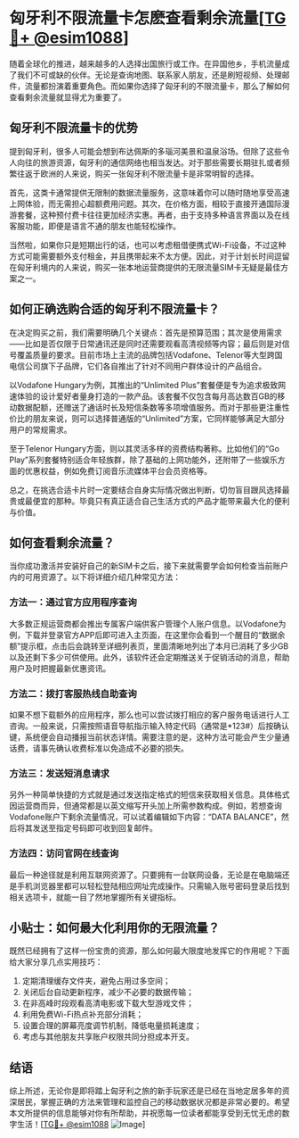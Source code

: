 # 匈牙利不限流量卡怎麽查看剩余流量[[TG💪+ @esim1088](https://t.me/s/esim1088)]

随着全球化的推进，越来越多的人选择出国旅行或工作。在异国他乡，手机流量成了我们不可或缺的伙伴。无论是查询地图、联系家人朋友，还是刷短视频、处理邮件，流量都扮演着重要角色。而如果你选择了匈牙利的不限流量卡，那么了解如何查看剩余流量就显得尤为重要了。

## 匈牙利不限流量卡的优势

提到匈牙利，很多人可能会想到布达佩斯的多瑙河美景和温泉浴场。但除了这些令人向往的旅游资源，匈牙利的通信网络也相当发达。对于那些需要长期驻扎或者频繁往返于欧洲的人来说，购买一张匈牙利不限流量卡是非常明智的选择。

首先，这类卡通常提供无限制的数据流量服务，这意味着你可以随时随地享受高速上网体验，而无需担心超额费用问题。其次，在价格方面，相较于直接开通国际漫游套餐，这种预付费卡往往更加经济实惠。再者，由于支持多种语言界面以及在线客服功能，即便是语言不通的朋友也能轻松操作。

当然啦，如果你只是短期出行的话，也可以考虑租借便携式Wi-Fi设备，不过这种方式可能需要额外支付租金，并且携带起来不太方便。因此，对于计划长时间逗留在匈牙利境内的人来说，购买一张本地运营商提供的无限流量SIM卡无疑是最佳方案之一。

## 如何正确选购合适的匈牙利不限流量卡？

在决定购买之前，我们需要明确几个关键点：首先是预算范围；其次是使用需求——比如是否仅限于日常通讯还是同时还需要观看高清视频等内容；最后则是对信号覆盖质量的要求。目前市场上主流的品牌包括Vodafone、Telenor等大型跨国电信公司旗下子品牌，它们各自推出了针对不同用户群体设计的产品组合。

以Vodafone Hungary为例，其推出的“Unlimited Plus”套餐便是专为追求极致网速体验的设计爱好者量身打造的一款产品。该套餐不仅包含每月高达数百GB的移动数据配额，还赠送了通话时长及短信条数等多项增值服务。而对于那些更注重性价比的朋友来说，则可以选择普通版的“Unlimited”方案，它同样能够满足大部分用户的常规需求。

至于Telenor Hungary方面，则以其灵活多样的资费结构著称。比如他们的“Go Play”系列套餐特别适合年轻族群，除了基础的上网功能外，还附带了一些娱乐方面的优惠权益，例如免费订阅音乐流媒体平台会员资格等。

总之，在挑选合适卡片时一定要结合自身实际情况做出判断，切勿盲目跟风选择最贵或最便宜的那种。毕竟只有真正适合自己生活方式的产品才能带来最大化的便利与价值。

## 如何查看剩余流量？

当你成功激活并安装好自己的新SIM卡之后，接下来就需要学会如何检查当前账户内的可用资源了。以下将详细介绍几种常见方法：

### 方法一：通过官方应用程序查询

大多数正规运营商都会推出专属客户端供客户管理个人账户信息。以Vodafone为例，下载并登录官方APP后即可进入主页面，在这里你会看到一个醒目的“数据余额”提示框，点击后会跳转至详细列表页，里面清晰地列出了本月已消耗了多少GB以及还剩下多少可供使用。此外，该软件还会定期推送关于促销活动的消息，帮助用户及时把握最新优惠资讯。

### 方法二：拨打客服热线自助查询

如果不想下载额外的应用程序，那么也可以尝试拨打相应的客户服务电话进行人工咨询。一般来说，只需按照语音导航指示输入特定代码（通常是*123#）后按确认键，系统便会自动播报当前状态详情。需要注意的是，这种方法可能会产生少量通话费，请事先确认收费标准以免造成不必要的损失。

### 方法三：发送短消息请求

另外一种简单快捷的方式就是通过发送指定格式的短信来获取相关信息。具体格式因运营商而异，但通常都是以英文缩写开头加上所需参数构成。例如，若想查询Vodafone账户下剩余流量情况，可以试着编辑如下内容：“DATA BALANCE”，然后将其发送至指定号码即可收到回复邮件。

### 方法四：访问官网在线查询

最后一种途径就是利用互联网资源了。只要拥有一台联网设备，无论是在电脑端还是手机浏览器里都可以轻松登陆相应网址完成操作。只需输入账号密码登录后找到相关选项卡，就能一目了然地掌握所有关键指标。

## 小贴士：如何最大化利用你的无限流量？

既然已经拥有了这样一份宝贵的资源，那么如何最大限度地发挥它的作用呢？下面给大家分享几点实用技巧：

1. 定期清理缓存文件夹，避免占用过多空间；
2. 关闭后台自动更新程序，减少不必要的数据传输；
3. 在非高峰时段观看高清电影或下载大型游戏文件；
4. 利用免费Wi-Fi热点补充部分消耗；
5. 设置合理的屏幕亮度调节机制，降低电量损耗速度；
6. 考虑与其他朋友共享账户权限共同分担成本开支。

## 结语

综上所述，无论你是即将踏上匈牙利之旅的新手玩家还是已经在当地定居多年的资深居民，掌握正确的方法来管理和监控自己的移动数据状况都是非常必要的。希望本文所提供的信息能够对你有所帮助，并祝愿每一位读者都能享受到无忧无虑的数字生活！[[TG💪+ @esim1088](https://t.me/s/esim1088) ![Image](https://i.postimg.cc/4NQfJmqS/Snipaste-2025-05-13-00-14-12.png)]